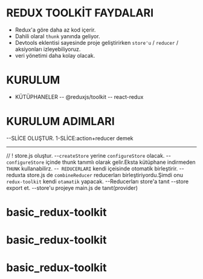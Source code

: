 # REDUX TOOLKİT FAYDALARI

- Redux'a göre daha az kod içerir.
- Dahili olaral `thunk` yanında geliyor.
- Devtools eklentisi sayesinde proje geliştirirken `store'u` / `reducer` / aksiyonları izleyebiliyoruz.
- veri yönetimi daha kolay olacak.

# KURULUM

- KÜTÜPHANELER
  -- @reduxjs/toolkit
  -- react-redux

# KURULUM ADIMLARI

--SLİCE OLUŞTUR.
1-SLİCE:action+reducer demek

---

// ! store.js oluştur.
--`createStore` yerine `configureStore` olacak.
--`configureStore` içinde thunk tanımlı olarak gelir.Eksta kütüphane indirmeden `THUNK` kullanabilirz.
--` REDUCERLARI` kendi içeisinde otomatik birleştirir.
-- reduxta store.js de `combineReducer` reducerları birleştiriyordu.Şimdi onu `redux-toolkit` kendi `otamatik` yapacak.
--Reducerları store'a tanıt
--store export et.
--store'u projeye main.js de tanıt(provider)
# basic_redux-toolkit
# basic_redux-toolkit
# basic_redux-toolkit
